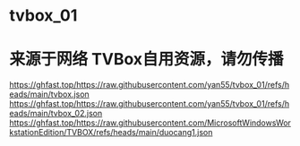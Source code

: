 # tvbox_01
# 来源于网络 TVBox自用资源，请勿传播

https://ghfast.top/https://raw.githubusercontent.com/yan55/tvbox_01/refs/heads/main/tvbox.json
https://ghfast.top/https://raw.githubusercontent.com/yan55/tvbox_01/refs/heads/main/tvbox_02.json
https://ghfast.top/https://raw.githubusercontent.com/MicrosoftWindowsWorkstationEdition/TVBOX/refs/heads/main/duocang1.json

